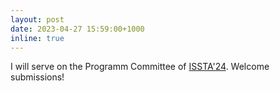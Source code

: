 ```yaml
---
layout: post
date: 2023-04-27 15:59:00+1000
inline: true
---
```


I will serve on the Programm Committee of <a href="http://www.issta.org/">ISSTA'24</a>. Welcome submissions!
